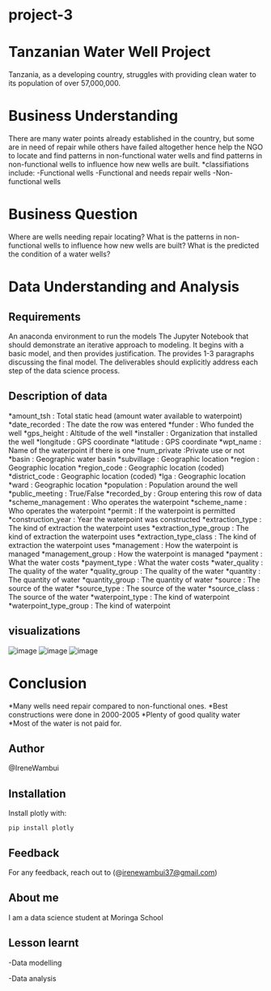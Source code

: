 # project-3
# Tanzanian Water Well Project
Tanzania, as a developing country, struggles with providing clean water to its population of over 57,000,000.
# Business Understanding
There are many water points already established in the country, but some are in need of repair while others have failed altogether hence help the NGO to locate and find patterns in non-functional water wells and find patterns in non-functional wells to influence how new wells are built.
*classifiations include:
-Functional wells
-Functional and needs repair wells
-Non-functional wells
# Business Question
Where are wells needing repair locating?
What is the patterns in non-functional wells to influence how new wells are built?
What is the predicted the condition of a water wells?
# Data Understanding and Analysis
## Requirements
An anaconda environment to run the models
The Jupyter Notebook that should demonstrate an iterative approach to modeling. It begins with a basic model, and then provides justification. The provides 1-3 paragraphs discussing the final model.
The deliverables should explicitly address each step of the data science process.
## Description of data
*amount_tsh : Total static head (amount water available to waterpoint)
*date_recorded : The date the row was entered
*funder : Who funded the well
*gps_height : Altitude of the well
*installer : Organization that installed the well
*longitude : GPS coordinate
*latitude : GPS coordinate
*wpt_name : Name of the waterpoint if there is one
*num_private :Private use or not
*basin : Geographic water basin
*subvillage : Geographic location
*region : Geographic location
*region_code : Geographic location (coded)
*district_code : Geographic location (coded)
*lga : Geographic location
*ward : Geographic location
*population : Population around the well
*public_meeting : True/False
*recorded_by : Group entering this row of data
*scheme_management : Who operates the waterpoint
*scheme_name : Who operates the waterpoint
*permit : If the waterpoint is permitted
*construction_year : Year the waterpoint was constructed
*extraction_type : The kind of extraction the waterpoint uses
*extraction_type_group : The kind of extraction the waterpoint uses
*extraction_type_class : The kind of extraction the waterpoint uses
*management : How the waterpoint is managed
*management_group : How the waterpoint is managed
*payment : What the water costs
*payment_type : What the water costs
*water_quality : The quality of the water
*quality_group : The quality of the water
*quantity : The quantity of water
*quantity_group : The quantity of water
*source : The source of the water
*source_type : The source of the water
*source_class : The source of the water
*waterpoint_type : The kind of waterpoint
*waterpoint_type_group : The kind of waterpoint
## visualizations
![image](https://user-images.githubusercontent.com/104469458/182607043-9a6d26d1-3199-4ce0-b5cf-0689996a18af.png)
![image](https://user-images.githubusercontent.com/104469458/182607553-7332feda-9d51-4692-bfeb-76d73690d131.png)
![image](https://user-images.githubusercontent.com/104469458/182607770-d2df4b51-ca42-4e18-8344-1cbfd89df089.png)
# Conclusion
*Many wells need repair compared to non-functional ones.
*Best constructions were done in 2000-2005
*Plenty of good quality water
*Most of the water is not paid for.

## Author

@IreneWambui

## Installation

Install plotly with:

`pip install plotly`

## Feedback

For any feedback, reach out to (@irenewambui37@gmail.com)

## About me

I am a data science student at Moringa School

## Lesson learnt

-Data modelling

-Data analysis



